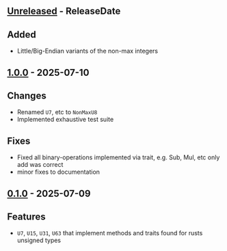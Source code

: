 <!-- next-header -->

## [Unreleased] - ReleaseDate

## Added

* Little/Big-Endian variants of the non-max integers

## [1.0.0] - 2025-07-10

## Changes

* Renamed `U7`, etc to `NonMaxU8`
* Implemented exhaustive test suite

## Fixes

* Fixed all binary-operations implemented via trait, e.g. Sub, Mul, etc
    only add was correct
* minor fixes to documentation

## [0.1.0] - 2025-07-09

## Features

* `U7`, `U15`, `U31`, `U63` that implement methods and traits found for rusts unsigned types

<!-- next-url -->
[Unreleased]: https://github.com/wasabi375/nonmaxunsigned/compare/v1.0.0...HEAD
[1.0.0]: https://github.com/wasabi375/nonmaxunsigned/compare/v0.1.0...v1.0.0
[0.1.0]: https://github.com/wasabi375/nonmaxunsigned/compare/4784bcdc3f86be0b1d75908e323a40ba49734ad7...v0.1.0
